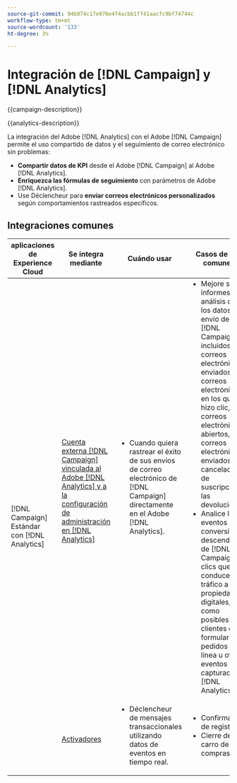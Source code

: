 ```yaml
---
source-git-commit: 94b074c17e976e4f4acbb1ff41aacfc9bf74744c
workflow-type: tm+mt
source-wordcount: '133'
ht-degree: 3%

---
```



# Integración de [!DNL Campaign] y [!DNL Analytics]

{{campaign-description}}

{{analytics-description}}

La integración del Adobe [!DNL Analytics] con el Adobe [!DNL Campaign] permite el uso compartido de datos y el seguimiento de correo electrónico sin problemas:

+ **Compartir datos de KPI** desde el Adobe [!DNL Campaign] al Adobe [!DNL Analytics].
+ **Enriquezca las fórmulas de seguimiento** con parámetros de Adobe [!DNL Analytics].
+ Use Déclencheur para **enviar correos electrónicos personalizados** según comportamientos rastreados específicos.

## Integraciones comunes

<table>
    <thead>
        <tr>
            <th>aplicaciones de Experience Cloud</th>
            <th>Se integra mediante</th>
            <th>Cuándo usar</th>
            <th>Casos de uso comunes</th>
        </tr>
    </thead>
     <tbody>
        <tr>
            <td rowspan="2">[!DNL Campaign] Estándar con [!DNL Analytics]</td>
            <td><a href="https://experienceleague.adobe.com/docs/campaign-standard-learn/tutorials/integrations/track-the-success-of-your-deliveries-in-analytics.html" target="_blank" rel="noreferrer">Cuenta externa [!DNL Campaign] vinculada al Adobe [!DNL Analytics] y a la configuración de administración en [!DNL Analytics]</a></td>
            <td>
                <ul style="margin-top: 0;">
                    <li>Cuando quiera rastrear el éxito de sus envíos de correo electrónico de [!DNL Campaign] directamente en el Adobe [!DNL Analytics].</li>
                </ul>
            </td>
            <td>
              <ul style="margin-top: 0;">
                <li>Mejore sus informes de análisis con los datos de envío de [!DNL Campaign], incluidos los correos electrónicos enviados, los correos electrónicos en los que se hizo clic, los correos electrónicos abiertos, los correos electrónicos enviados, las cancelaciones de suscripción y las devoluciones.</li>
                <li>Analice los eventos de conversión descendentes de [!DNL Campaign] clics que conducen el tráfico a sus propiedades digitales, como posibles clientes de formularios, pedidos en línea u otros eventos capturados en [!DNL Analytics].</li>
              </ul>
            </td>
        </tr>
        <tr>
            <td><a href="../../integrations/tutorials/campaign-analytics/campaign-analytics-trigger.md" target="_blank" rel="noreferrer">Activadores</a></li>
            <td>
                <ul style="margin-top: 0;">
                    <li>Déclencheur de mensajes transaccionales utilizando datos de eventos en tiempo real.</li>
                </ul>
            </td>
            <td>
              <ul style="margin-top: 0;">
                <li>Confirmación de registro.</li>
                <li>Cierre del carro de compras.</li>
              </ul>
            </td>
        </tr>              
    </tbody>          
</table>

